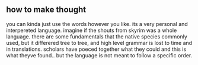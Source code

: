 ## how to make thought

you can kinda just use the words however you like.
its a very personal and interpereted language.
imagine if the shouts from skyrim was a whole language.
there are some fundamentals that the native species
commonly used, but it differered tree to tree, and
high level grammar is lost to time and in translations.
scholars have poeced together what they could and this
is what theyve found.. but the language is not meant to
follow a specific order.

